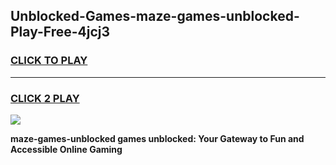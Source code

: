 
## Unblocked-Games-maze-games-unblocked-Play-Free-4jcj3
<h3>
<a href="https://premium76.site?title=maze-games-unblocked&ref=09A">CLICK TO PLAY</a></h3>
<hr>

<h3>
<a href="https://premium76.site?title=maze-games-unblocked&ref=09A">CLICK 2 PLAY</a>
  
</h3>

<a href="https://premium76.site?title=maze-games-unblocked&ref=09A"><img src="https://clearcache.store/games.png"></a>


**maze-games-unblocked games unblocked: Your Gateway to Fun and Accessible Online Gaming**
